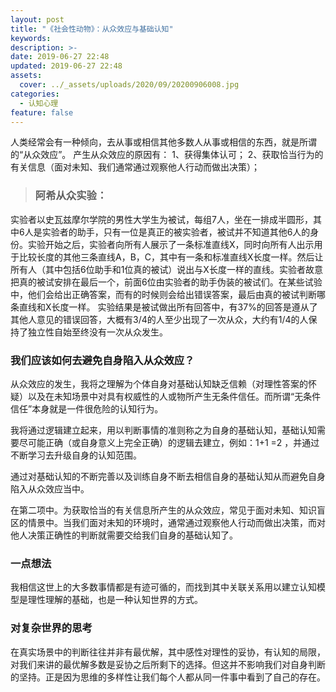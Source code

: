 ```yaml
---
layout: post
title: "《社会性动物》：从众效应与基础认知"
keywords: 
description: >-
date: 2019-06-27 22:48
updated: 2019-06-27 22:48
assets:
  cover: ../_assets/uploads/2020/09/20200906008.jpg
categories:
  - 认知心理
feature: false
---
```


人类经常会有一种倾向，去从事或相信其他多数人从事或相信的东西，就是所谓的“从众效应”。
产生从众效应的原因有：
1、获得集体认可；
2、获取恰当行为的有关信息（面对未知、我们通常通过观察他人行动而做出决策）；

> ### 阿希从众实验：
实验者以史瓦兹摩尔学院的男性大学生为被试，每组7人，坐在一排成半圆形，其中6人是实验者的助手，只有一位是真正的被实验者，被试并不知道其他6人的身份。实验开始之后，实验者向所有人展示了一条标准直线X，同时向所有人出示用于比较长度的其他三条直线A，B，C，其中有一条和标准直线X长度一样。然后让所有人（其中包括6位助手和1位真的被试）说出与X长度一样的直线。实验者故意把真的被试安排在最后一个，前面6位由实验者的助手伪装的被试们。在某些试验中，他们会给出正确答案，而有的时候则会给出错误答案，最后由真的被试判断哪条直线和X长度一样。
实验结果是被试做出所有回答中，有37%的回答是遵从了其他人意见的错误回答，大概有3/4的人至少出现了一次从众，大约有1/4的人保持了独立性自始至终没有一次从众发生。

### 我们应该如何去避免自身陷入从众效应？

从众效应的发生，我将之理解为个体自身对基础认知缺乏信赖（对理性答案的怀疑）以及在未知场景中对具有权威性的人或物所产生无条件信任。而所谓“无条件信任”本身就是一件很危险的认知行为。

我将通过逻辑建立起来，用以判断事情的准则称之为自身的基础认知，基础认知需要尽可能正确（或自身意义上完全正确）的逻辑去建立，例如：1+1 =2 ，并通过不断学习去升级自身的认知范围。

通过对基础认知的不断完善以及训练自身不断去相信自身的基础认知从而避免自身陷入从众效应当中。

在第二项中。为获取恰当的有关信息所产生的从众效应，常见于面对未知、知识盲区的情景中。当我们面对未知的环境时，通常通过观察他人行动而做出决策，而对他人决策正确性的判断就需要交给我们自身的基础认知了。

### 一点想法
我相信这世上的大多数事情都是有迹可循的，而找到其中关联关系用以建立认知模型是理性理解的基础，也是一种认知世界的方式。

### 对复杂世界的思考
在真实场景中的判断往往并非有最优解，其中感性对理性的妥协，有认知的局限，对我们来讲的最优解多数是妥协之后所剩下的选择。但这并不影响我们对自身判断的坚持。正是因为思维的多样性让我们每个人都从同一件事中看到了自己的存在。
